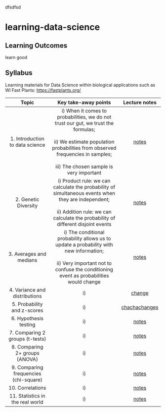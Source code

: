 dfsdfsd
# learning-data-science

## Learning Outcomes
learn good

## Syllabus
Learning materials for Data Science within biological applications such as WI Fast Plants: https://fastplants.org/

| Topic | Key take-away points | Lecture notes |
| :---:   | :---: | :---:       |
| 1. Introduction to data science | i) When it comes to probabilities, we do not trust our gut, we trust the formulas; <br> <br>  ii) We estimate population probabilities from observed frequencies in samples; <br> <br> iii) The chosen sample is very important | [notes](/pages/introduction.md) | 
| 2. Genetic Diversity | i) Product rule: we can calculate the probability of simultaneous events when they are independent; <br> <br> ii) Addition rule: we can calculate the probability of different disjoint events  |  [notes](https://benrushscience.github.io/learning-data-science/pages/genetic-diversity.html) | 
| 3. Averages and medians | i) The conditional probability allows us to update a probability with new information; <br> <br> ii) Very important not to confuse the conditioning event as probabilities would change  |  [notes](https://benrushscience.github.io/learning-data-science/pages/averages-and-median.md) |
| 4. Variance and distributions | i)   |  [change](https://benrushscience.github.io/learning-data-science/pages/variance-and-distributions.md) |
| 5. Probability and z-scores | i)   |  [chachachanges](https://crsl4.github.io/forensic-stat//lecture-notes/3updating-probs.html) |
| 6. Hypothesis testing | i)   |  [notes](https://crsl4.github.io/forensic-stat//lecture-notes/3updating-probs.html) |
| 7. Comparing 2 groups (t-tests) | i)   |  [notes](https://crsl4.github.io/forensic-stat//lecture-notes/3updating-probs.html) |
| 8. Comparing 2+ groups (ANOVA) | i)   |  [notes](https://crsl4.github.io/forensic-stat//lecture-notes/3updating-probs.html) |
| 9. Comparing frequencies (chi-square) | i)   |  [notes](https://crsl4.github.io/forensic-stat//lecture-notes/3updating-probs.html) |
| 10. Correlations | i)   |  [notes](https://crsl4.github.io/forensic-stat//lecture-notes/3updating-probs.html) |
| 11. Statistics in the real world | i)   |  [notes](https://crsl4.github.io/forensic-stat//lecture-notes/3updating-probs.html) |
